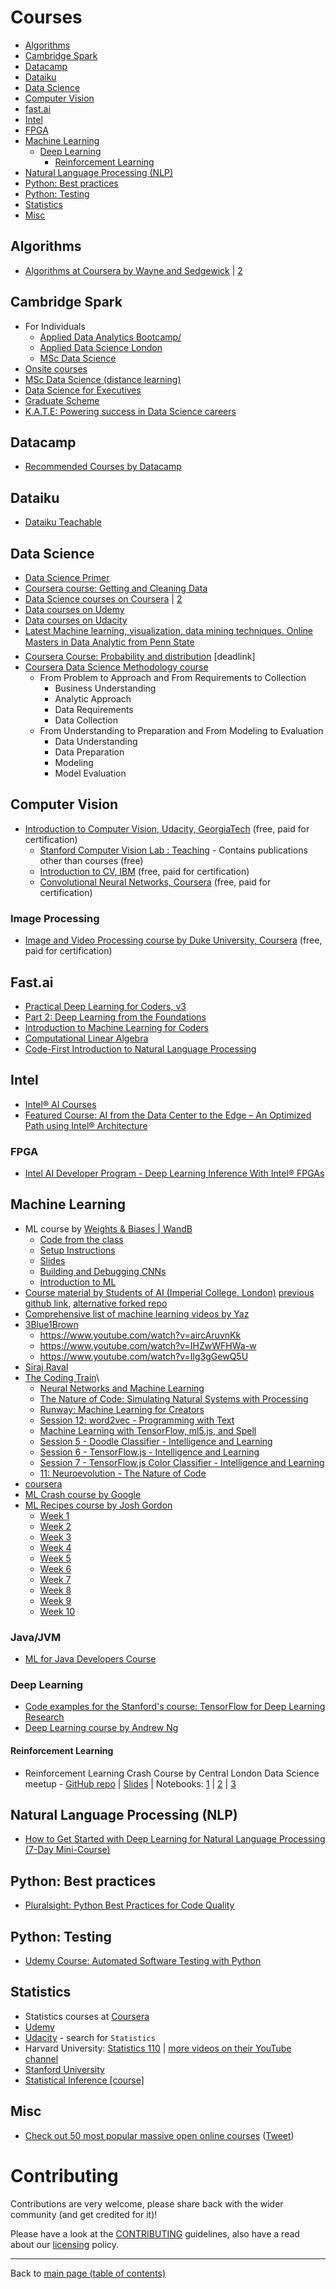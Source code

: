 # Courses 

- [Algorithms](#algorithms)
- [Cambridge Spark](#cambridge-spark)
- [Datacamp](#datacamp)
- [Dataiku](#dataiku)
- [Data Science](#data-science)
- [Computer Vision](#computer-vision)
- [fast.ai](#fastai)
- [Intel](#intel)
- [FPGA](#fpga)
- [Machine Learning](#machine-learning)
  - [Deep Learning](#deep-learning)
    - [Reinforcement Learning](#reinforcement-learning)
- [Natural Language Processing (NLP)](#natural-language-processing-nlp)
- [Python: Best practices](#python-best-practices)
- [Python: Testing](#python-testing)
- [Statistics](#statistics)
- [Misc](#misc)

## Algorithms

- [Algorithms at Coursera by Wayne and Sedgewick](https://www.coursera.org/course/algs4partI) | [2](https://www.coursera.org/browse/computer-science/algorithms)

## Cambridge Spark

- For Individuals
  - [Applied Data Analytics Bootcamp/](https://cambridgespark.com/applied-data-analytics-bootcamp/)
  - [Applied Data Science London](https://cambridgespark.com/applied-data-science-london/)
  - [MSc Data Science](https://cambridgespark.com/msc-data-science/)
- [Onsite courses](https://cambridgespark.com/onsite-courses/)
- [MSc Data Science (distance learning)](https://cambridgespark.com/msc-data-science-corporate/) 
- [Data Science for Executives](https://cambridgespark.com/data-science-seminar/)
- [Graduate Scheme](https://cambridgespark.com/graduates/)
- [K.A.T.E: Powering success in Data Science careers](https://cambridgespark.com/kate/)

## Datacamp

- [Recommended Courses by Datacamp](https://www.datacamp.com/courses/)

## Dataiku

- [Dataiku Teachable](http://dataiku.teachable.com/courses)

## Data Science

- [Data Science Primer](https://elitedatascience.com/primer)
- [Coursera course: Getting and Cleaning Data](https://www.coursera.org/learn/data-cleaning?recoOrder=20&utm_medium=email&utm_source=recommendations&utm_campaign=u0faoCsqEemEkbug8nMVQQ)
- [Data Science courses on Coursera](https://www.coursera.org/learn/competitive-data-science) | [2](https://www.coursera.org/browse/data-science)
- [Data courses on Udemy](https://www.udemy.com/courses/search/?ref=home&src=ukw&q=data)
- [Data courses on Udacity](https://eu.udacity.com/courses/school-of-data-science)
- [Latest Machine learning, visualization, data mining techniques. Online Masters in Data Analytic from Penn State](https://twitter.com/analyticbridge/status/1102667686302179336)
- [Coursera Course: Probability and distribution](https://media.licdn.com/dms/document/C511FAQGFKgIKuW_EEA/feedshare-document-pdf-analyzed/0?e=1571785200&v=beta&t=XyEEqUgi3y4L1hiZ7CxlxbAXyZmM_zcCCdn-Lr04ns8) [deadlink]
- [Coursera Data Science Methodology course](https://www.coursera.org/learn/data-science-methodology?aid=true)
    - From Problem to Approach and From Requirements to Collection
        - Business Understanding
        - Analytic Approach
        - Data Requirements
        - Data Collection
    - From Understanding to Preparation and From Modeling to Evaluation
        - Data Understanding
        - Data Preparation
        - Modeling 
        - Model Evaluation

## Computer Vision

- [Introduction to Computer Vision, Udacity, GeorgiaTech](https://www.udacity.com/course/introduction-to-computer-vision--ud810) (free, paid for certification)
  - [Stanford Computer Vision Lab : Teaching](http://vision.stanford.edu/teaching.html) - Contains publications other than courses (free)
  - [Introduction to CV, IBM](https://www.coursera.org/learn/introduction-computer-vision-watson-opencv) (free, paid for certification)
  - [Convolutional Neural Networks, Coursera](https://www.coursera.org/learn/convolutional-neural-networks) (free, paid for certification)

### Image Processing

- [Image and Video Processing course by Duke University, Coursera](https://www.coursera.org/learn/image-processing) (free, paid for certification)

## Fast.ai

- [Practical Deep Learning for Coders, v3](https://course.fast.ai/)
- [Part 2: Deep Learning from the Foundations](https://course.fast.ai/part2)
- [Introduction to Machine Learning for Coders](http://course18.fast.ai/ml)
- [Computational Linear Algebra](https://github.com/fastai/numerical-linear-algebra/blob/master/README.md)
- [Code-First Introduction to Natural Language Processing](https://www.fast.ai/2019/07/08/fastai-nlp/)

## Intel

- [Intel® AI Courses](https://software.intel.com/en-us/ai/courses)
- [Featured Course: AI from the Data Center to the Edge – An Optimized Path using Intel® Architecture](https://software.seek.intel.com/DataCenter_to_Edge_REG)

### FPGA

- [Intel AI Developer Program - Deep Learning Inference With Intel® FPGAs](https://software.intel.com/en-us/ai/courses/deep-learning-inference-fpga)

## Machine Learning

- ML course by [Weights & Biases | WandB](https://wandb.com)
    - [Code from the class](https://github.com/lukas/ml-class)
    - [Setup Instructions](https://github.com/lukas/ml-class)
    - [Slides](https://storage.googleapis.com/wandb/Bloomberg%20Class%201.pdf)
    - [Building and Debugging CNNs](https://wb-ml.slack.com/files/UN2SL6G7Q/FNE9193U0/bloomberg_class_2.pdf)
    - [Introduction to ML](https://wb-ml.slack.com/files/UN2SL6G7Q/FNE3Q7NN7/bloomberg_class_3.pdf)
- [Course material by Students of AI (Imperial College, London)](https://github.com/Imperial-College-Data-Science-Society/)
[previous github link](https://github.com/Students-for-AI/The-Academy-of-AI), [alternative forked repo](https://github.com/DurhamAI/The-Academy-of-AI)
- [Comprehensive list of machine learning videos by Yaz](https://github.com/yazdotai/machine-learning-video-courses)
- [3Blue1Brown](https://www.youtube.com/channel/UCYO_jab_esuFRV4b17AJtAw)
    - https://www.youtube.com/watch?v=aircAruvnKk 
    - https://www.youtube.com/watch?v=IHZwWFHWa-w
    - https://www.youtube.com/watch?v=Ilg3gGewQ5U
- [Siraj Raval](https://www.youtube.com/channel/UCWN3xxRkmTPmbKwht9FuE5A/videos)
- [The Coding Train](https://www.youtube.com/user/shiffman)\
    - [Neural Networks and Machine Learning](https://www.youtube.com/user/shiffman/playlists?view=50&sort=dd&shelf_id=16)
    - [The Nature of Code: Simulating Natural Systems with Processing](https://www.youtube.com/user/shiffman/playlists?view=50&sort=dd&shelf_id=6)
    - [Runway: Machine Learning for Creators](https://www.youtube.com/watch?v=ARnf4ilr9Hc&list=PLRqwX-V7Uu6aBhR9QrBIsyybrnK7MCcYU)
    - [Session 12: word2vec - Programming with Text](https://www.youtube.com/watch?v=LSS_bos_TPI&list=PLRqwX-V7Uu6aQ0oh9nH8c6U1j9gCg-GdF)
    - [Machine Learning with TensorFlow, ml5.js, and Spell](https://www.youtube.com/watch?v=ggBOAPtFjYU&list=PLRqwX-V7Uu6Y6kSfxOjq5zk4gkDK8q_n1)
    - [Session 5 - Doodle Classifier - Intelligence and Learning](https://www.youtube.com/watch?v=pqY_Tn2SIVA&list=PLRqwX-V7Uu6Zs14zKVuTuit6jApJgoYZQ)
    - [Session 6 - TensorFlow.js - Intelligence and Learning](https://www.youtube.com/watch?v=Qt3ZABW5lD0&list=PLRqwX-V7Uu6YIeVA3dNxbR9PYj4wV31oQ)
    - [Session 7 - TensorFlow.js Color Classifier - Intelligence and Learning](https://www.youtube.com/watch?v=y59-frfKR58&list=PLRqwX-V7Uu6bmMRCIoTi72aNWHo7epX4L)
    - [11: Neuroevolution - The Nature of Code](https://www.youtube.com/watch?v=lu5ul7z4icQ&list=PLRqwX-V7Uu6Yd3975YwxrR0x40XGJ_KGO)
- [coursera](https://www.coursera.org/)
- [ML Crash course by Google](https://developers.google.com/machine-learning/crash-course/prereqs-and-prework)
- [ML Recipes course by Josh Gordon](https://www.youtube.com/playlist?list=PLOU2XLYxmsIIuiBfYad6rFYQU_jL2ryal)
  - [Week 1](https://www.youtube.com/watch?v=cKxRvEZd3Mw)
  - [Week 2](https://www.youtube.com/watch?v=tNa99PG8hR8)
  - [Week 3](https://www.youtube.com/watch?v=N9fDIAflCMY)
  - [Week 4](https://www.youtube.com/watch?v=84gqSbLcBFE)
  - [Week 5](https://www.youtube.com/watch?v=AoeEHqVSNOw)
  - [Week 6](https://www.youtube.com/watch?v=cSKfRcEDGUs)
  - [Week 7](https://www.youtube.com/watch?v=Gj0iyo265bc)
  - [Week 8](https://www.youtube.com/watch?v=LDRbO9a6XPU)
  - [Week 9](https://www.youtube.com/watch?v=d12ra3b_M-0)
  - [Week 10](https://www.youtube.com/watch?v=TF1yh5PKaqI)

### Java/JVM
- [ML for Java Developers Course](http://numahub.com/courses/machine-learning-java-developers)

### Deep Learning

- [Code examples for the Stanford's course: TensorFlow for Deep Learning Research](https://github.com/chiphuyen/stanford-tensorflow-tutorials)
- [Deep Learning course by Andrew Ng](https://media.licdn.com/dms/document/C4D1FAQHQjNkeFxn1bg/feedshare-document-pdf-analyzed/0?e=1573005600&v=beta&t=ED5ZdXVRQvpgSovpRO7sFGDWzk2edpphmnHqQLB_AXQ)


#### Reinforcement Learning

- Reinforcement Learning Crash Course by Central London Data Science meetup - [GitHub repo](https://github.com/central-ldn-data-sci/CrashCourseRL) | [Slides](https://github.com/central-ldn-data-sci/CrashCourseRL/blob/master/Crash%20Course%20in%20Reinforcement%20Learning.pdf) | Notebooks: [1](https://github.com/central-ldn-data-sci/CrashCourseRL/blob/master/CrashCourseRL.ipynb) | [2](https://github.com/central-ldn-data-sci/CrashCourseRL/blob/master/crash_course_reinforcement_learning.ipynb) | [3](https://www.kaggle.com/blairyoung/crash-course-in-reinforcement-learning)

## Natural Language Processing (NLP)

- [How to Get Started with Deep Learning for Natural Language Processing (7-Day Mini-Course)](https://machinelearningmastery.com/crash-course-deep-learning-natural-language-processing/)

## Python: Best practices

- [Pluralsight: Python Best Practices for Code Quality](https://www.pluralsight.com/courses/python-best-practices-code-quality)

## Python: Testing

- [Udemy Course: Automated Software Testing with Python](https://www.udemy.com/automated-software-testing-with-python/)

## Statistics

- Statistics courses at [Coursera](https://www.coursera.org/courses?query=statistics&)
- [Udemy](https://www.udemy.com/courses/search/?src=ukw&q=statistics)
- [Udacity](https://eu.udacity.com/courses/all) - search for `Statistics`
- Harvard University: [Statistics 110](https://www.youtube.com/watch?v=KbB0FjPg0mw&list=PL2SOU6wwxB0uwwH80KTQ6ht66KWxbzTIo) | [more videos on their YouTube channel](https://www.youtube.com/user/Harvard/search?query=statistics)
- [Stanford University](https://online.stanford.edu/courses?keywords=statistics)
- [Statistical Inference [course]](https://www.coursera.org/learn/statistical-inference)

## Misc

- [Check out 50 most popular massive open online courses](https://www.onlinecoursereport.com/the-50-most-popular-moocs-of-all-time/) ([Tweet](https://twitter.com/java/status/984844161969983489))


# Contributing

Contributions are very welcome, please share back with the wider community (and get credited for it)!

Please have a look at the [CONTRIBUTING](CONTRIBUTING.md) guidelines, also have a read about our [licensing](LICENSE.md) policy.

---

Back to [main page (table of contents)](README.md)
